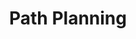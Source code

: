 ---
layout: page
title: Path Planning
description: Path and Trajectory Planning
img: assets/img/projects/usv-planning.gif
importance: 1
category: Intelligent Planning and Decision Making
related_publications: true
---